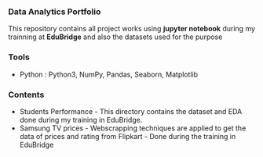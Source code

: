 ### Data Analytics Portfolio
  This repository contains all project works using **jupyter notebook** during my trainning at **EduBridge** and also the datasets used for the purpose 

### Tools
* Python : Python3, NumPy, Pandas, Seaborn, Matplotlib

### Contents 

* Students Performance - This directory contains the dataset and EDA done during my training in EduBridge.
* Samsung TV prices - Webscrapping techniques are applied to get the data of prices and rating from Flipkart 
                    - Done during the training in EduBridge
